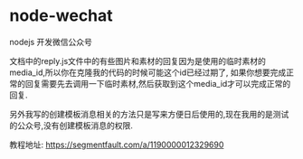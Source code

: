 # node-wechat
nodejs 开发微信公众号

文档中的reply.js文件中的有些图片和素材的回复因为是使用的临时素材的media_id,所以你在克隆我的代码的时候可能这个id已经过期了,
如果你想要完成正常的回复需要先去调用一下临时素材,然后获取到这个media_id才可以完成正常的回复.

另外我写的创建模板消息相关的方法只是写来方便日后使用的,现在我用的是测试的公众号,没有创建模板消息的权限.



教程地址: https://segmentfault.com/a/1190000012329690

